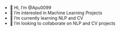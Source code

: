 - 👋 Hi, I’m @Apu0099
- 👀 I’m interested in Machine Learning Projects
- 🌱 I’m currently learning NLP and CV
- 💞️ I’m looking to collaborate on NLP and CV projects

<!---
Apu0099/Apu0099 is a ✨ special ✨ repository because its `README.md` (this file) appears on your GitHub profile.
You can click the Preview link to take a look at your changes.
--->

